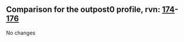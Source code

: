 ## Comparison for the outpost0 profile, rvn: [174](https://github.com/PRO100KatYT/FortniteProfileRevisions/tree/main/profiles/outpost0/174%20outpost0.json)-[176](https://github.com/PRO100KatYT/FortniteProfileRevisions/tree/main/profiles/outpost0/176%20outpost0.json)

No changes
